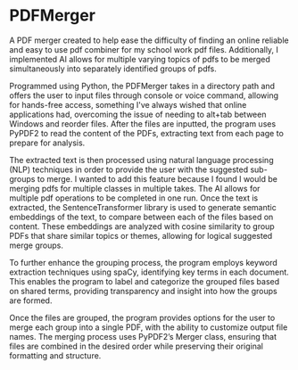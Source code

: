 # PDFMerger
A PDF merger created to help ease the difficulty of finding an online reliable and easy to use pdf combiner for my school work pdf files. Additionally, I implemented AI allows for multiple varying topics of pdfs to be merged simultaneously into separately identified groups of pdfs.  

Programmed using Python, the PDFMerger takes in a directory path and offers the user to input files through console or voice command, allowing for hands-free access, something I've always wished that online applications had, overcoming the issue of needing to alt+tab between Windows and reorder files. After the files are inputted, the program uses PyPDF2 to read the content of the PDFs, extracting text from each page to prepare for analysis.

The extracted text is then processed using natural language processing (NLP) techniques in order to provide the user with the suggested sub-groups to merge. I wanted to add this feature because I found I would be merging pdfs for multiple classes in multiple takes. The AI allows for multiple pdf operations to be completed in one run. Once the text is extracted, the SentenceTransformer library is used to generate semantic embeddings of the text, to compare between each of the files based on content. These embeddings are analyzed with cosine similarity to group PDFs that share similar topics or themes, allowing for logical suggested merge groups. 

To further enhance the grouping process, the program employs keyword extraction techniques using spaCy, identifying key terms in each document. This enables the program to label and categorize the grouped files based on shared terms, providing transparency and insight into how the groups are formed.

Once the files are grouped, the program provides options for the user to merge each group into a single PDF, with the ability to customize output file names. The merging process uses PyPDF2’s Merger class, ensuring that files are combined in the desired order while preserving their original formatting and structure.

